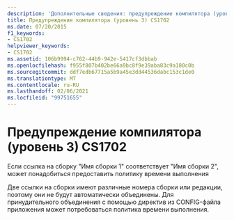 ```yaml
---
description: 'Дополнительные сведения: предупреждение компилятора (уровень 3) CS1702'
title: Предупреждение компилятора (уровень 3) CS1702
ms.date: 07/20/2015
f1_keywords:
- CS1702
helpviewer_keywords:
- CS1702
ms.assetid: 106b9994-c762-44b9-942e-5417cf3dbbab
ms.openlocfilehash: f955f807b402be66a9bc8f9e39aba83c9a180c0b
ms.sourcegitcommit: ddf7edb67715a5b9a45e3dd44536dabc153c1de0
ms.translationtype: MT
ms.contentlocale: ru-RU
ms.lasthandoff: 02/06/2021
ms.locfileid: "99751655"
---
```

# <a name="compiler-warning-level-3-cs1702"></a>Предупреждение компилятора (уровень 3) CS1702

Если ссылка на сборку "Имя сборки 1" соответствует "Имя сборки 2", может понадобиться предоставить политику времени выполнения  
  
 Две ссылки на сборки имеют различные номера сборки или редакции, поэтому они не будут автоматически объединены. Для принудительного объединения с помощью директив из CONFIG-файла приложения может потребоваться политика времени выполнения.
